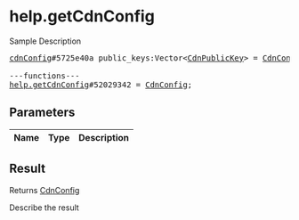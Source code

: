 # help.getCdnConfig

Sample Description

<pre>
<a href="../constructor/cdnConfig">cdnConfig</a>#5725e40a public_keys:Vector&lt;<a href="../type/CdnPublicKey.md">CdnPublicKey</a>&gt; = <a href="../type/CdnConfig.md">CdnConfig</a>;

---functions---
<a href="../method/help.getCdnConfig.md">help.getCdnConfig</a>#52029342 = <a href="../type/CdnConfig.md">CdnConfig</a>;
</pre>

## Parameters

| Name | Type | Description |
|------|:----:|-------------|

## Result

Returns <a href="../type/CdnConfig.md">CdnConfig</a>

Describe the result

